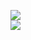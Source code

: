 [![](https://img.shields.io/badge/Made%20With-Github%20Spray-lightgrey.svg?style=for-the-badge&logo=github)](https://github.com/Annihil/github-spray#3565)  
[![](https://i.imgur.com/2DrTn0Z.gif)](https://github.com/Annihil/github-spray)